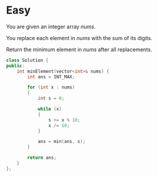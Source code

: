 # Easy

You are given an integer array $nums$.

You replace each element in $nums$ with the sum of its digits.

Return the minimum element in $nums$ after all replacements.

```cpp
class Solution {
public:
    int minElement(vector<int>& nums) {
        int ans = INT_MAX;

        for (int x : nums)
        {
            int s = 0;

            while (x)
            {
                s += x % 10;
                x /= 10;
            }

            ans = min(ans, s);
        }

        return ans;
    }
};
```
